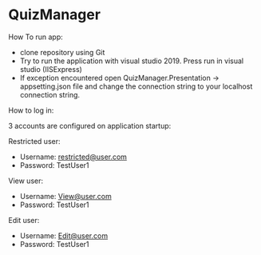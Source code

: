 # QuizManager

How To run app:

- clone repository using Git
- Try to run the application with visual studio 2019. Press run in visual studio (IISExpress)
- If exception encountered open QuizManager.Presentation -> appsetting.json file and change the connection string to your localhost connection string.

How to log in:

3 accounts are configured on application startup:


Restricted user:

- Username: restricted@user.com
- Password: TestUser1

View user:
- Username: View@user.com
- Password: TestUser1

Edit user:
- Username: Edit@user.com
- Password: TestUser1
